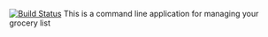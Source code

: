 [![Build Status](https://travis-ci.com/chodges7/MyGroceries.svg?branch=master)](https://travis-ci.com/chodges7/MyGroceries)
This is a command line application for managing your grocery list

